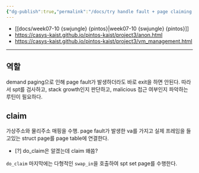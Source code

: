 ```yaml
---
{"dg-publish":true,"permalink":"/docs/try handle fault + page claiming {pintos}/","title":"try handle fault + page claiming {pintos}"}
---
```


- [[docs/week07-10 {swjungle} {pintos}\|week07-10 {swjungle} {pintos}]]
- <https://casys-kaist.github.io/pintos-kaist/project3/anon.html>
- <https://casys-kaist.github.io/pintos-kaist/project3/vm_management.html>
___

## 역할

demand paging으로 인해 page fault가 발생하더라도 바로 exit을 하면 안된다. 따라서 spt를 검사하고, stack growth인지 판단하고, malicious 접근 여부인지 파악하는 루틴이 필요하다.

## claim

가상주소와 물리주소 매핑을 수행. page fault가 발생한 va를 가지고 실제 프레임을 들고있는 struct page를 page table에 연결한다.

- [?] do_claim은 알겠는데 claim 왜씀? 

`do_claim` 마지막에는 다형적인 `swap_in`을 호출하여 spt set page를 수행한다.
